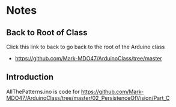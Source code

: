 # Notes

## Back to Root of Class
Click this link to back to go back to the root of the Arduino class
- https://github.com/Mark-MDO47/ArduinoClass/tree/master


## Introduction
AllThePatterns.ino is code for https://github.com/Mark-MDO47/ArduinoClass/tree/master/02_PersistenceOfVision/Part_C
